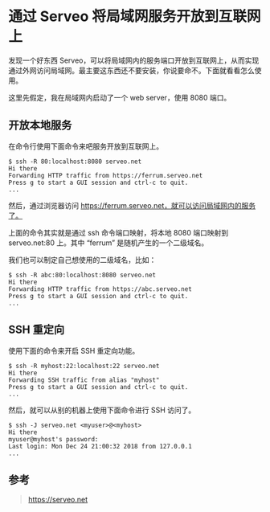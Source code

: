 # 通过 Serveo 将局域网服务开放到互联网上

发现一个好东西 Serveo，可以将局域网内的服务端口开放到互联网上，从而实现通过外网访问局域网。最主要这东西还不要安装，你说要命不。下面就看看怎么使用。

这里先假定，我在局域网内启动了一个 web server，使用 8080 端口。

## 开放本地服务

在命令行使用下面命令来吧服务开放到互联网上。

``` shell
$ ssh -R 80:localhost:8080 serveo.net
Hi there
Forwarding HTTP traffic from https://ferrum.serveo.net
Press g to start a GUI session and ctrl-c to quit.
...
```

然后，通过浏览器访问 https://ferrum.serveo.net，就可以访问局域网内的服务了。

上面的命令其实就是通过 ssh 命令端口映射，将本地 8080 端口映射到 serveo.net:80 上。其中 “ferrum” 是随机产生的一个二级域名。

我们也可以制定自己想使用的二级域名，比如：

``` shell
$ ssh -R abc:80:localhost:8080 serveo.net
Hi there
Forwarding HTTP traffic from https://abc.serveo.net
Press g to start a GUI session and ctrl-c to quit.
...
```

## SSH 重定向

使用下面的命令来开启 SSH 重定向功能。

``` shell
$ ssh -R myhost:22:localhost:22 serveo.net
Hi there
Forwarding SSH traffic from alias "myhost"
Press g to start a GUI session and ctrl-c to quit.
...
```

然后，就可以从别的机器上使用下面命令进行 SSH 访问了。

``` shell
$ ssh -J serveo.net <myuser>@<myhost>
Hi there
myuser@myhost's password:
Last login: Mon Dec 24 21:00:32 2018 from 127.0.0.1
...
```

## 参考

> https://serveo.net